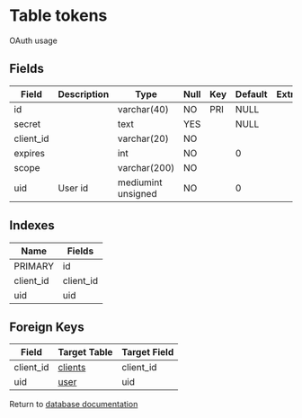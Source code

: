 Table tokens
===========

OAuth usage

Fields
------

| Field     | Description | Type               | Null | Key | Default | Extra |
| --------- | ----------- | ------------------ | ---- | --- | ------- | ----- |
| id        |             | varchar(40)        | NO   | PRI | NULL    |       |
| secret    |             | text               | YES  |     | NULL    |       |
| client_id |             | varchar(20)        | NO   |     |         |       |
| expires   |             | int                | NO   |     | 0       |       |
| scope     |             | varchar(200)       | NO   |     |         |       |
| uid       | User id     | mediumint unsigned | NO   |     | 0       |       |

Indexes
------------

| Name | Fields |
|------|--------|
| PRIMARY | id |
| client_id | client_id |
| uid | uid |

Foreign Keys
------------

| Field | Target Table | Target Field |
|-------|--------------|--------------|
| client_id | [clients](help/database/db_clients) | client_id |
| uid | [user](help/database/db_user) | uid |

Return to [database documentation](help/database)
